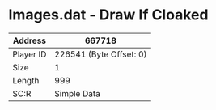 #  Images.dat - Draw If Cloaked
Address   | 667718
----------|-------------
Player ID | 226541 (Byte Offset: 0)
Size 	  | 1
Length 	  | 999
SC:R      | Simple Data


